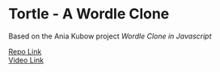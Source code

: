 # Tortle - A Wordle Clone

Based on the Ania Kubow project *Wordle Clone in Javascript*</br>

[Repo Link](https://github.com/kubowania/wordle-javascript)</br>
[Video Link](https://www.youtube.com/watch?v=mpby4HiElek)
